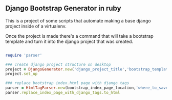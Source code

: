## Django Bootstrap Generator in ruby

This is a project of some scripts that automate making a base django project inside of a virtualenv. 

Once the project is made there's a command that will take a bootstrap template and turn it into the django project that was created.


```ruby

require 'parser'

### create django project structure on desktop
project = DjangoGenerator.new('django_project_title','bootstrap_template_dir_location')
project.set_up

### replace bootstrap index.html page with django tags
parser = HtmlTagParser.new(bootstrap_index_page_location,'where_to_save/index.html')
parser.replace_index_page_with_django_tags.to_html

```
